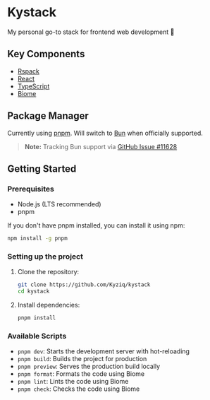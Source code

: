 # Kystack

My personal go-to stack for frontend web development 🫡

## Key Components

- [Rspack](https://www.rspack.dev/)
- [React](https://reactjs.org/)
- [TypeScript](https://www.typescriptlang.org/)
- [Biome](https://biomejs.dev/)

## Package Manager

Currently using [pnpm](https://pnpm.io/). Will switch to [Bun](https://bun.sh/) when officially supported.

> **Note:** Tracking Bun support via [GitHub Issue #11628](https://github.com/oven-sh/bun/issues/11628)

## Getting Started

### Prerequisites

- Node.js (LTS recommended)
- pnpm

If you don't have pnpm installed, you can install it using npm:

```bash
npm install -g pnpm
```

### Setting up the project

1. Clone the repository:

   ```bash
   git clone https://github.com/Kyziq/kystack
   cd kystack
   ```
2. Install dependencies:

   ```bash
   pnpm install
   ```

### Available Scripts

- `pnpm dev`: Starts the development server with hot-reloading
- `pnpm build`: Builds the project for production
- `pnpm preview`: Serves the production build locally
- `pnpm format`: Formats the code using Biome
- `pnpm lint`: Lints the code using Biome
- `pnpm check`: Checks the code using Biome
